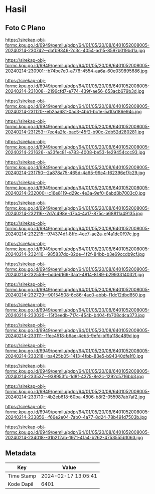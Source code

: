 # Hasil

## Foto C Plano

https://sirekap-obj-formc.kpu.go.id/6949/pemilu/pdpr/64/01/05/20/08/6401052008005-20240214-230742--dafb9346-2c3c-4054-ad15-8597b019bd1a.jpg

https://sirekap-obj-formc.kpu.go.id/6949/pemilu/pdpr/64/01/05/20/08/6401052008005-20240214-230901--b74be7e0-a776-4554-aa6a-60e039895686.jpg

https://sirekap-obj-formc.kpu.go.id/6949/pemilu/pdpr/64/01/05/20/08/6401052008005-20240214-231008--2196cfd7-e774-439f-ae56-653acb679b3d.jpg

https://sirekap-obj-formc.kpu.go.id/6949/pemilu/pdpr/64/01/05/20/08/6401052008005-20240214-231120--eb2aa681-0ac3-4bb1-bc1e-5a10a186e94c.jpg

https://sirekap-obj-formc.kpu.go.id/6949/pemilu/pdpr/64/01/05/20/08/6401052008005-20240214-231253--7ec4a2fc-bac5-45f2-b90c-2db52d280281.jpg

https://sirekap-obj-formc.kpu.go.id/6949/pemilu/pdpr/64/01/05/20/08/6401052008005-20240214-231626--a33fec81-e783-4008-be53-1e29454ccc93.jpg

https://sirekap-obj-formc.kpu.go.id/6949/pemilu/pdpr/64/01/05/20/08/6401052008005-20240214-231750--2a878a75-465d-4a65-99c4-f62396ef7c29.jpg

https://sirekap-obj-formc.kpu.go.id/6949/pemilu/pdpr/64/01/05/20/08/6401052008005-20240214-232000--c16e8119-d29c-4e3a-9ef0-6abd3b7003c0.jpg

https://sirekap-obj-formc.kpu.go.id/6949/pemilu/pdpr/64/01/05/20/08/6401052008005-20240214-232116--2d7c498e-d7b4-4a17-875c-a68811a49135.jpg

https://sirekap-obj-formc.kpu.go.id/6949/pemilu/pdpr/64/01/05/20/08/6401052008005-20240214-232215--974374df-8ffc-4ee7-ae2a-ef4a1dc0f97c.jpg

https://sirekap-obj-formc.kpu.go.id/6949/pemilu/pdpr/64/01/05/20/08/6401052008005-20240214-232416--985837dc-82de-4f2f-84bb-b3e69ccdb9cf.jpg

https://sirekap-obj-formc.kpu.go.id/6949/pemilu/pdpr/64/01/05/20/08/6401052008005-20240214-232559--bddeb169-3aa1-4814-8189-b2993314032f.jpg

https://sirekap-obj-formc.kpu.go.id/6949/pemilu/pdpr/64/01/05/20/08/6401052008005-20240214-232729--90154508-6c86-4ac0-abbb-f1dc12dbd850.jpg

https://sirekap-obj-formc.kpu.go.id/6949/pemilu/pdpr/64/01/05/20/08/6401052008005-20240214-233020--15f0eedb-717c-454b-b404-fb708cdca373.jpg

https://sirekap-obj-formc.kpu.go.id/6949/pemilu/pdpr/64/01/05/20/08/6401052008005-20240214-233111--1fec4518-b6ae-4eb5-9efd-bf9a118c489d.jpg

https://sirekap-obj-formc.kpu.go.id/6949/pemilu/pdpr/64/01/05/20/08/6401052008005-20240214-233218--ba425b05-1413-4fbb-83e5-b94340dfe1f0.jpg

https://sirekap-obj-formc.kpu.go.id/6949/pemilu/pdpr/64/01/05/20/08/6401052008005-20240214-233537--938953fc-1d8f-4375-8e2c-1292c5716bb3.jpg

https://sirekap-obj-formc.kpu.go.id/6949/pemilu/pdpr/64/01/05/20/08/6401052008005-20240214-233710--4b2eb618-60ba-4806-b8f2-055987ab7af2.jpg

https://sirekap-obj-formc.kpu.go.id/6949/pemilu/pdpr/64/01/05/20/08/6401052008005-20240214-233856--f66e2e04-7ab0-4a77-8d24-78b491d7503b.jpg

https://sirekap-obj-formc.kpu.go.id/6949/pemilu/pdpr/64/01/05/20/08/6401052008005-20240214-234018--31b212ab-1971-41a4-b262-4753555b1063.jpg


## Metadata

| Key        | Value               |
| ---------- | ------------------- |
| Time Stamp | 2024-02-17 13:05:41 |
| Kode Dapil | 6401                |




